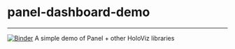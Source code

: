 # panel-dashboard-demo
----
[![Binder](https://mybinder.org/badge_logo.svg)](https://mybinder.org/v2/gh/julioasotodv/panel-dashboard-demo/master?urlpath=/proxy/5006/dashboard)
A simple demo of Panel + other HoloViz libraries
